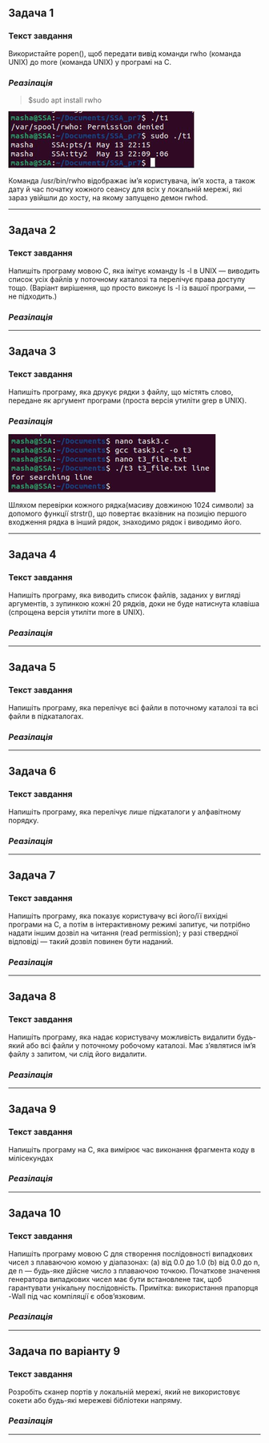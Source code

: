 ## Задача 1

### Текст завдання
Використайте popen(), щоб передати вивід команди rwho (команда UNIX) до more (команда UNIX) у програмі на C.
### *Реазілація*
>$sudo apt install rwho

![t1](t1.jpeg)

Команда /usr/bin/rwho відображає ім’я користувача, ім’я хоста, а також дату й час початку кожного сеансу для всіх у локальній мережі, які зараз увійшли до хосту, на якому запущено демон rwhod.
_______
## Задача 2

### Текст завдання
 Напишіть програму мовою C, яка імітує команду ls -l в UNIX — виводить список усіх файлів у поточному каталозі та перелічує права доступу тощо.
 (Варіант вирішення, що просто виконує ls -l із вашої програми, — не підходить.)
### *Реазілація*

_______
## Задача 3

### Текст завдання
Напишіть програму, яка друкує рядки з файлу, що містять слово, передане як аргумент програми (проста версія утиліти grep в UNIX).
### *Реазілація*
![t3](t3.jpeg)

Шляхом перевірки кожного рядка(масиву довжиною 1024 символи) за допомого функції strstr(), що повертає вказівник на позицію першого входження рядка в інший рядок, знаходимо рядок і виводимо його.

_______

## Задача 4

### Текст завдання
Напишіть програму, яка виводить список файлів, заданих у вигляді аргументів, з зупинкою кожні 20 рядків, доки не буде натиснута клавіша (спрощена версія утиліти more в UNIX).
### *Реазілація*

_______
## Задача 5

### Текст завдання
 Напишіть програму, яка перелічує всі файли в поточному каталозі та всі файли в підкаталогах.
### *Реазілація*

_______
## Задача 6

### Текст завдання
 Напишіть програму, яка перелічує лише підкаталоги у алфавітному порядку.
### *Реазілація*

_______
## Задача 7

### Текст завдання
Напишіть програму, яка показує користувачу всі його/її вихідні програми на C, а потім в інтерактивному режимі запитує, чи потрібно надати іншим дозвіл на читання (read permission); у разі ствердної відповіді — такий дозвіл повинен бути наданий.
### *Реазілація*

_______
## Задача 8

### Текст завдання
 Напишіть програму, яка надає користувачу можливість видалити будь-який або всі файли у поточному робочому каталозі. Має з’являтися ім’я файлу з запитом, чи слід його видалити.
### *Реазілація*

_______
## Задача 9

### Текст завдання
 Напишіть програму на C, яка вимірює час виконання фрагмента коду в мілісекундах
### *Реазілація*

_______
## Задача 10

### Текст завдання
Напишіть програму мовою C для створення послідовності випадкових чисел з плаваючою комою у діапазонах:
 (a) від 0.0 до 1.0
 (b) від 0.0 до n, де n — будь-яке дійсне число з плаваючою точкою.
 Початкове значення генератора випадкових чисел має бути встановлене так, щоб гарантувати унікальну послідовність.
Примітка: використання прапорця -Wall під час компіляції є обов’язковим.

### *Реазілація*

_______

## Задача по варіанту 9

### Текст завдання
Розробіть сканер портів у локальній мережі, який не використовує сокети або будь-які мережеві бібліотеки напряму.
### *Реазілація*

_______
